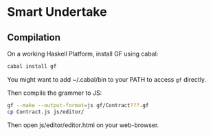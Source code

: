 Smart Undertake
===============

Compilation
-----------

On a working Haskell Platform, install GF using cabal:

```sh
cabal install gf
```

You might want to add ~/.cabal/bin to your PATH to access `gf` directly.

Then compile the grammer to JS:

```sh
gf --make --output-format=js gf/Contract???.gf
cp Contract.js js/editor/
```

Then open js/editor/editor.html on your web-browser.

